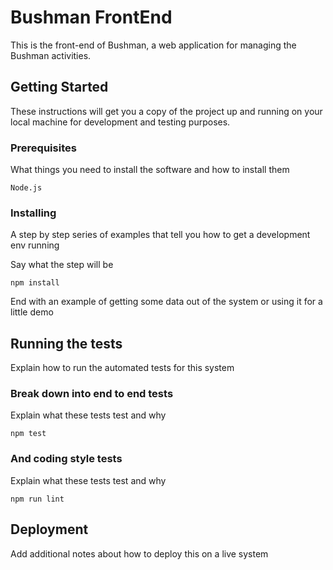 <!-- trophyFrontEnd -->

# Bushman FrontEnd

This is the front-end of Bushman, a web application for managing the Bushman activities.

## Getting Started

These instructions will get you a copy of the project up and running on your local machine for development and testing purposes.

### Prerequisites

What things you need to install the software and how to install them

```
Node.js
```

### Installing

A step by step series of examples that tell you how to get a development env running

Say what the step will be

```
npm install
```

End with an example of getting some data out of the system or using it for a little demo

## Running the tests

Explain how to run the automated tests for this system

### Break down into end to end tests

Explain what these tests test and why

```
npm test
```

### And coding style tests

Explain what these tests test and why

```
npm run lint
```

## Deployment

Add additional notes about how to deploy this on a live system
